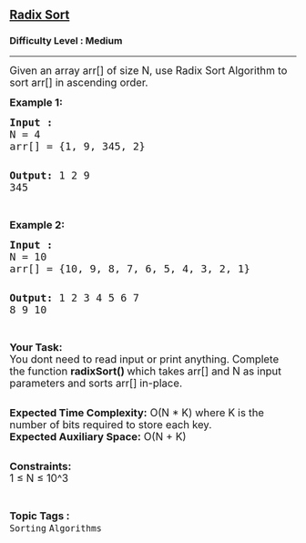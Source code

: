 <h2><a href="https://www.geeksforgeeks.org/problems/radix-sort/1?page=2&difficulty=Easy,Medium,Hard&sortBy=accuracy">Radix Sort</a></h2><h3>Difficulty Level : Medium</h3><hr><div class="problems_problem_content__Xm_eO"><p><span style="font-size: 18px;">Given an array arr[] of size N, use Radix Sort Algorithm to sort arr[] in ascending order.</span></p>
<p><strong><span style="font-size: 18px;">Example 1:</span></strong></p>
<pre><span style="font-size: 18px;"><strong>Input :</strong>
N = 4
arr[] = {1, 9, 345, 2}</span>

<span style="font-size: 18px;"><strong>Output:</strong> 1 2 9 345</span></pre>
<p><br><span style="font-size: 18px;"><strong>Example 2:</strong></span></p>
<pre><span style="font-size: 18px;"><strong>Input :</strong>
N = 10
arr[] = {10, 9, 8, 7, 6, 5, 4, 3, 2, 1}</span>

<span style="font-size: 18px;"><strong>Output:</strong> 1 2 3 4 5 6 7 8 9 10</span></pre>
<p><br><span style="font-size: 18px;"><strong>Your Task: &nbsp;</strong><br>You dont need to read input or print anything. Complete the function <strong>radixSort() </strong>which takes arr[] and N as input parameters and sorts arr[] in-place.&nbsp;</span></p>
<p><br><span style="font-size: 18px;"><strong>Expected Time Complexity:</strong> O(N * K) where K is the number of bits required to store each key.<br><strong>Expected Auxiliary Space:</strong> O(N + K)</span></p>
<p><br><span style="font-size: 18px;"><strong>Constraints:</strong><br>1 ≤ N ≤ 10^3</span></p></div><br><p><span style=font-size:18px><strong>Topic Tags : </strong><br><code>Sorting</code>&nbsp;<code>Algorithms</code>&nbsp;